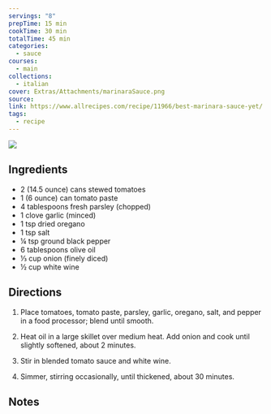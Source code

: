 ```yaml
---
servings: "8"
prepTime: 15 min
cookTime: 30 min
totalTime: 45 min
categories:
  - sauce
courses:
  - main
collections:
  - italian
cover: Extras/Attachments/marinaraSauce.png
source:
link: https://www.allrecipes.com/recipe/11966/best-marinara-sauce-yet/
tags:
  - recipe
---
```


![](Extras/Attachments/marinaraSauce.png)


## Ingredients

- 2 (14.5 ounce) cans stewed tomatoes
- 1 (6 ounce) can tomato paste
- 4 tablespoons fresh parsley (chopped)
- 1 clove garlic (minced)
- 1 tsp dried oregano
- 1 tsp salt
- ¼ tsp ground black pepper
- 6 tablespoons olive oil
- ⅓ cup onion (finely diced)
- ½ cup white wine


## Directions

1. Place tomatoes, tomato paste, parsley, garlic, oregano, salt, and pepper in a food processor; blend until smooth.

2. Heat oil in a large skillet over medium heat. Add onion and cook until slightly softened, about 2 minutes.

3. Stir in blended tomato sauce and white wine.

4. Simmer, stirring occasionally, until thickened, about 30 minutes.


## Notes